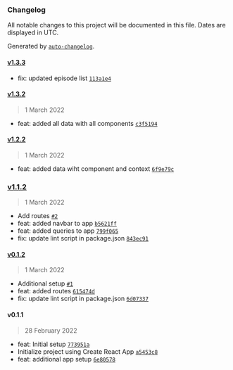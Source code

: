 ### Changelog

All notable changes to this project will be documented in this file. Dates are displayed in UTC.

Generated by [`auto-changelog`](https://github.com/CookPete/auto-changelog).

#### [v1.3.3](https://github.com/Mridul11/perdoo-test/compare/v1.3.2...v1.3.3)

- fix: updated episode list [`113a1e4`](https://github.com/Mridul11/perdoo-test/commit/113a1e46ac28ae483313ae845d4e61566768e040)

#### [v1.3.2](https://github.com/Mridul11/perdoo-test/compare/v1.2.2...v1.3.2)

> 1 March 2022

- feat: added all data with all components [`c3f5194`](https://github.com/Mridul11/perdoo-test/commit/c3f51942e73cf5fea255c683e284a470aed90209)

#### [v1.2.2](https://github.com/Mridul11/perdoo-test/compare/v1.1.2...v1.2.2)

> 1 March 2022

- feat: added data wiht component and context [`6f9e79c`](https://github.com/Mridul11/perdoo-test/commit/6f9e79c3022ce14d6502b5406dfe2a1946e318e4)

### [v1.1.2](https://github.com/Mridul11/perdoo-test/compare/v0.1.2...v1.1.2)

> 1 March 2022

- Add routes [`#2`](https://github.com/Mridul11/perdoo-test/pull/2)
- feat: added navbar to app [`b5621ff`](https://github.com/Mridul11/perdoo-test/commit/b5621ffac5110f27021fd02e41e4762cbdf835ca)
- feat: added queries to app [`799f065`](https://github.com/Mridul11/perdoo-test/commit/799f065fcb50b1076b31019d029bb106e187ae05)
- fix: update lint script in package.json [`843ec91`](https://github.com/Mridul11/perdoo-test/commit/843ec91d0dcdbfa060b3352afe53163f6b3b8fcd)

#### [v0.1.2](https://github.com/Mridul11/perdoo-test/compare/v0.1.1...v0.1.2)

> 1 March 2022

- Additional setup [`#1`](https://github.com/Mridul11/perdoo-test/pull/1)
- feat: added routes [`615474d`](https://github.com/Mridul11/perdoo-test/commit/615474dcf7b15c0b40d711312d9dd30b1cd0bd93)
- fix: update lint script in package.json [`6d07337`](https://github.com/Mridul11/perdoo-test/commit/6d07337e5ad68b6c589b1ec192cc10bdd239e628)

#### v0.1.1

> 28 February 2022

- feat: Initial setup [`773951a`](https://github.com/Mridul11/perdoo-test/commit/773951a4cf3f8db6eda2ea89dc7a4be15bb3432c)
- Initialize project using Create React App [`a5453c8`](https://github.com/Mridul11/perdoo-test/commit/a5453c886ade87ef75fb31c64a07dab69d4f5805)
- feat: additional app setup [`6e80578`](https://github.com/Mridul11/perdoo-test/commit/6e805782adc0c0d472491e07bf35d1dc78a1d3c2)
